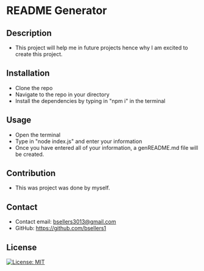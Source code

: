 # README Generator

## Description
- This project will help me in future projects hence why I am excited to create this project.  
    
## Installation
- Clone the repo
- Navigate to the repo in your directory
- Install the dependencies by typing in "npm i" in the terminal
    
## Usage
- Open the terminal
- Type in "node index.js" and enter your information
- Once you have entered all of your information, a genREADME.md file will be created.
    
## Contribution
- This was project was done by myself.
    
## Contact
- Contact email: bsellers3013@gmail.com 
- GitHub: https://github.com/bsellers1
    
## License
[![License: MIT](https://img.shields.io/badge/License-MIT-yellow.svg)](https://opensource.org/licenses/MIT)

